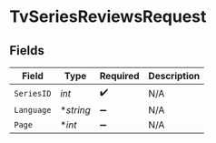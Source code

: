 # TvSeriesReviewsRequest


## Fields

| Field              | Type               | Required           | Description        |
| ------------------ | ------------------ | ------------------ | ------------------ |
| `SeriesID`         | *int*              | :heavy_check_mark: | N/A                |
| `Language`         | **string*          | :heavy_minus_sign: | N/A                |
| `Page`             | **int*             | :heavy_minus_sign: | N/A                |